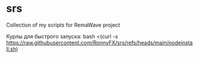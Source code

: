 # srs
Collection of my scripts for RemaWave project 

Курлы для быстрого запуска:
bash <(curl -s https://raw.githubusercontent.com/RonnyFX/srs/refs/heads/main/nodeinstall.sh)
